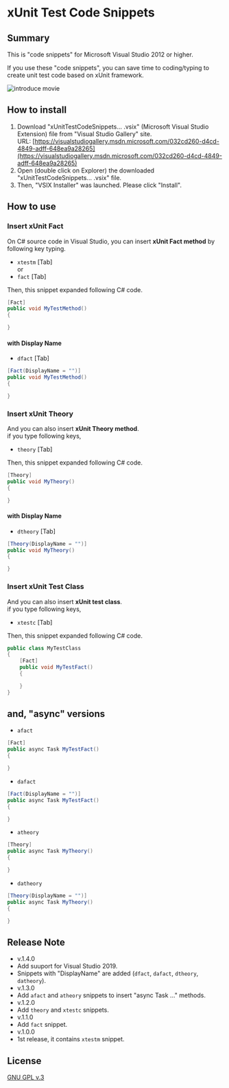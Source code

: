 # xUnit Test Code Snippets

## Summary

This is "code snippets" for Microsoft Visual Studio 2012 or higher.

If you use these "code snippets", you can save time to coding/typing to create unit test code based on xUnit framework.

![introduce movie](https://raw.githubusercontent.com/jsakamoto/xUnitTestCodeSnippets/master/.assets/movie-001.gif)

## How to install

1. Download "xUnitTestCodeSnippets... .vsix" (Microsoft Visual Studio Extension) file from "Visual Studio Gallery" site.  
URL: [https://visualstudiogallery.msdn.microsoft.com/032cd260-d4cd-4849-adff-648ea9a28265](https://visualstudiogallery.msdn.microsoft.com/032cd260-d4cd-4849-adff-648ea9a28265)
2. Open (double click on Explorer) the downloaded "xUnitTestCodeSnippets... .vsix" file.
3. Then, "VSIX Installer" was launched. Please click "Install".

## How to use

### Insert xUnit Fact

On C# source code in Visual Studio, you can insert **xUnit Fact method** by following key typing.

- `xtestm` [Tab]  
or
- `fact` [Tab]

Then, this snippet expanded following C# code.

```csharp
[Fact]
public void MyTestMethod()
{

}
```

#### with Display Name

- `dfact` [Tab]

```csharp
[Fact(DisplayName = "")]
public void MyTestMethod()
{

}
```

### Insert xUnit Theory

And you can also insert **xUnit Theory method**.  
if you type following keys,

- `theory` [Tab]

Then, this snippet expanded following C# code.

```csharp
[Theory]
public void MyTheory()
{

}
```

#### with Display Name

- `dtheory` [Tab]

```csharp
[Theory(DisplayName = "")]
public void MyTheory()
{

}
```

### Insert xUnit Test Class

And you can also insert **xUnit test class**.  
if you type following keys,

- `xtestc` [Tab]

Then, this snippet expanded following C# code.

```csharp
public class MyTestClass
{
    [Fact]
    public void MyTestFact()
    {

    }
}
```

## and, "async" versions

- `afact`

```csharp
[Fact]
public async Task MyTestFact()
{

}
```

- `dafact`

```csharp
[Fact(DisplayName = "")]
public async Task MyTestFact()
{

}
```

- `atheory`

```csharp
[Theory]
public async Task MyTheory()
{

}
```

- `datheory`

```csharp
[Theory(DisplayName = "")]
public async Task MyTheory()
{

}
```

## Release Note
- v.1.4.0
 - Add suuport for Visual Studio 2019.
 - Snippets with "DisplayName" are added (`dfact`, `dafact`, `dtheory`, `datheory`).
- v.1.3.0
 - Add `afact` and `atheory` snippets to insert "async Task ..." methods.
- v.1.2.0
 - Add `theory` and `xtestc` snippets.
- v.1.1.0
 - Add `fact` snippet.
- v.1.0.0
 - 1st release, it contains `xtestm` snippet.


## License

[GNU GPL v.3](LICENSE.txt)
